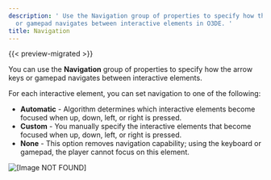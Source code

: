```yaml
---
description: ' Use the Navigation group of properties to specify how the arrow keys
  or gamepad navigates between interactive elements in O3DE. '
title: Navigation
---
```


{{< preview-migrated >}}

You can use the **Navigation** group of properties to specify how the arrow keys or gamepad navigates between interactive elements.

For each interactive element, you can set navigation to one of the following:
+ **Automatic** - Algorithm determines which interactive elements become focused when up, down, left, or right is pressed.
+ **Custom** - You manually specify the interactive elements that become focused when up, down, left, or right is pressed.
+ **None** - This option removes navigation capability; using the keyboard or gamepad, the player cannot focus on this element.

![\[Image NOT FOUND\]](/images/user-guide/game_ui_editor/ui-editor-components-interactive-navigation.png)
